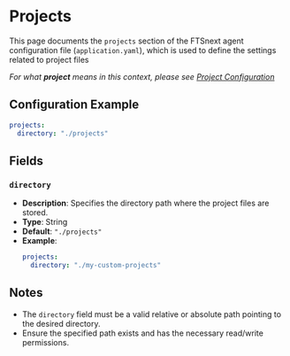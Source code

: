 # Projects <Badge type="tip" text="Clinical Domain Agent" /><Badge type="tip" text="Research Domain Agent" /> <Badge type="warning" text="Since 5.0" />

This page documents the `projects` section of the FTSnext agent configuration file
(`application.yaml`), which is used to define the settings related to project files

_For what **project** means in this context, please see [Project Configuration](../project)_

## Configuration Example

```yaml
projects:
  directory: "./projects"
```

## Fields

### `directory` <Badge type="warning" text="Since 5.0" />

* **Description**: Specifies the directory path where the project files are stored.
* **Type**: String
* **Default**: `"./projects"`
* **Example**:
  ```yaml
  projects:
    directory: "./my-custom-projects"
  ```

## Notes

* The `directory` field must be a valid relative or absolute path pointing to the desired directory.
* Ensure the specified path exists and has the necessary read/write permissions.
